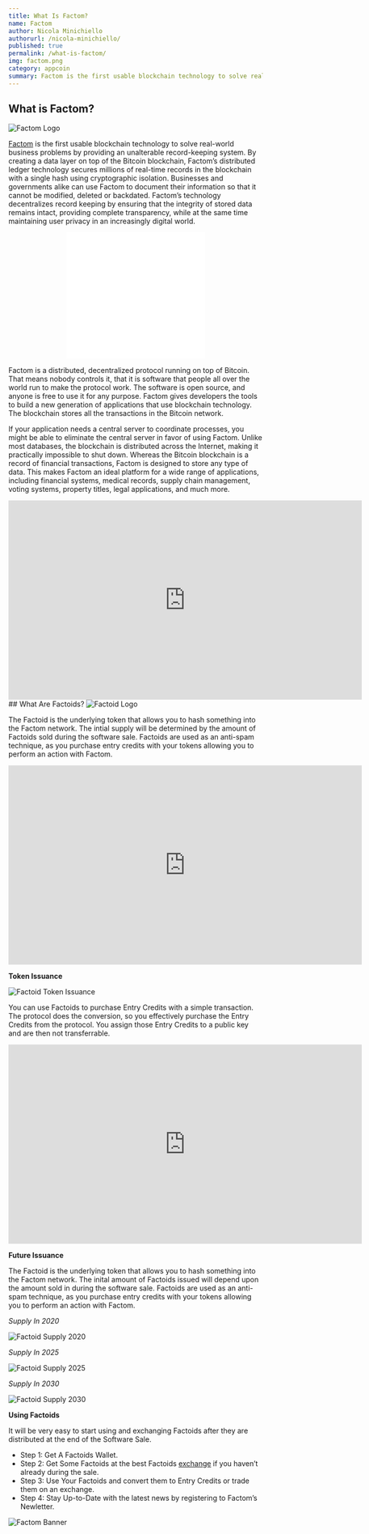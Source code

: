 ```yaml
---
title: What Is Factom?
name: Factom
author: Nicola Minichiello
authorurl: /nicola-minichiello/
published: true
permalink: /what-is-factom/
img: factom.png
category: appcoin
summary: Factom is the first usable blockchain technology to solve real-world business problems by providing an unalterable record-keeping system. 
---
```


## What is Factom?

<p><img src="/images/factom_logo.png" alt="Factom Logo">
<p><a href="http://factom.org/">Factom</a> is the first usable blockchain technology to solve real-world business problems by providing an unalterable record-keeping system. By creating a data layer on top of the Bitcoin blockchain, Factom’s distributed ledger technology secures millions of real-time records in the blockchain with a single hash using cryptographic isolation. Businesses and governments alike can use Factom to document their information so that it cannot be modified, deleted or backdated. Factom’s technology decentralizes record keeping by ensuring that the integrity of stored data remains intact, providing complete transparency, while at the same time maintaining user privacy in an increasingly digital world.
<center><iframe id="widget-ticker-preview" src="//www.coingecko.com/en/widget_component/ticker/factom/btc" style="border:none; height:125px; width: 275px;" scrolling="no" frameborder="0" allowtransparency="true"></iframe> <iframe id="widget-ticker-preview" src="//www.coingecko.com/en/widget_component/ticker/factom/usd" style="border:none; height:125px; width: 275px;" scrolling="no" frameborder="0" allowtransparency="true"></iframe></center>
<p>Factom is a distributed, decentralized protocol running on top of Bitcoin. That means nobody controls it, that it is software that people all over the world run to make the protocol work. The software is open source, and anyone is free to use it for any purpose. Factom gives developers the tools to build a new generation of applications that use blockchain technology. The blockchain stores all the transactions in the Bitcoin network.
<p>If your application needs a central server to coordinate processes, you might be able to eliminate the central server in favor of using Factom. Unlike most databases, the blockchain is distributed across the Internet, making it practically impossible to shut down. Whereas the Bitcoin blockchain is a record of financial transactions, Factom is designed to store any type of data. This makes Factom an ideal platform for a wide range of applications, including financial systems, medical records, supply chain management, voting systems, property titles, legal applications, and much more.
<p><iframe width="700" height="394" src="https://www.youtube.com/embed/YBXNLW-YvoA" frameborder="0" allowfullscreen></iframe>
## What Are Factoids?
<img src="/images/factoid.png" alt="Factoid Logo">

The Factoid is the underlying token that allows you to hash something into the Factom network. The intial supply will be determined by the amount of Factoids sold during the software sale. Factoids are used as an anti-spam technique, as you purchase entry credits with your tokens allowing you to perform an action with Factom.

<iframe width="700" height="394" src="https://www.youtube.com/embed/MlzyI1bfyD4" frameborder="0" allowfullscreen></iframe>

**Token Issuance**

<img src="/images/factoid_token_issuance.png" alt="Factoid Token Issuance">

You can use Factoids to purchase Entry Credits with a simple transaction. The protocol does the conversion, so you effectively purchase the Entry Credits from the protocol. You assign those Entry Credits to a public key and are then not transferrable.

<iframe width="700" height="394" src="https://www.youtube.com/embed/X3rM2TQJt7o" frameborder="0" allowfullscreen></iframe>

**Future Issuance**

The Factoid is the underlying token that allows you to hash something into the Factom network. The inital amount of Factoids issued will depend upon the amount sold in during the software sale. Factoids are used as an anti-spam technique, as you purchase entry credits with your tokens allowing you to perform an action with Factom.

*Supply In 2020*

<img src="/images/factoids_supply_2020.png" alt="Factoid Supply 2020">

*Supply In 2025*

<img src="/images/factoids_supply_2025.png" alt="Factoid Supply 2025">

*Supply In 2030*

<img src="/images/factoids_supply_2030.png" alt="Factoid Supply 2030">

**Using Factoids**

It will be very easy to start using and exchanging Factoids after they are distributed at the end of the Software Sale.

<ul><li>Step 1: Get A Factoids Wallet.</li>
<li>Step 2: Get Some Factoids at the best Factoids <a href="https://www.kraken.com/">exchange</a> if you haven’t already during the sale.</li>
<li>Step 3: Use Your Factoids and convert them to Entry Credits or trade them on an exchange.</li>
<li>Step 4: Stay Up-to-Date with the latest news by registering to Factom’s Newletter.</li></ul>

<img src="/images/factom_banner.png" alt="Factom Banner" align="center">